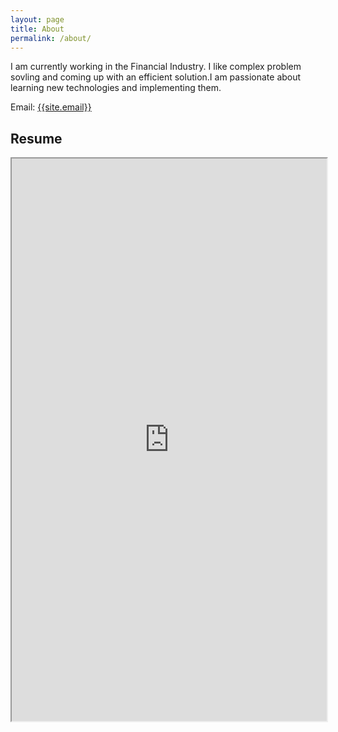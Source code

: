 ```yaml
---
layout: page
title: About
permalink: /about/
---
```

<p>
I am currently working in the Financial Industry. I like complex problem sovling and coming up with an efficient solution.I am passionate about learning new technologies and implementing them. 
</p>

Email: <a href="mailto:{{site.email}}?Subject=From Blog Site:">{{site.email}}</a>

## Resume
<iframe src="https://drive.google.com/file/d/1-3ZmVsbhv3l6kRfsfskMhfzaFtVmMZ7N/view?usp=sharing" width="100%" height="900"></iframe>
